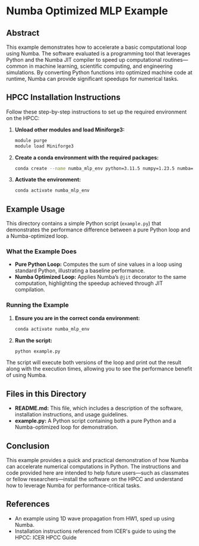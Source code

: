 # Numba Optimized MLP Example

## Abstract

This example demonstrates how to accelerate a basic computational loop using Numba. The software evaluated is a programming tool that leverages Python and the Numba JIT compiler to speed up computational routines—common in machine learning, scientific computing, and engineering simulations. By converting Python functions into optimized machine code at runtime, Numba can provide significant speedups for numerical tasks.

## HPCC Installation Instructions

Follow these step-by-step instructions to set up the required environment on the HPCC:

1. **Unload other modules and load Miniforge3:**
   ```bash
   module purge
   module load Miniforge3
   ```

2. **Create a conda environment with the required packages:**
   ```bash
   conda create --name numba_mlp_env python=3.11.5 numpy=1.23.5 numba=0.60.0
   ```

3. **Activate the environment:**
   ```bash
   conda activate numba_mlp_env
   ```

## Example Usage

This directory contains a simple Python script (`example.py`) that demonstrates the performance difference between a pure Python loop and a Numba-optimized loop.

### What the Example Does

- **Pure Python Loop:** Computes the sum of sine values in a loop using standard Python, illustrating a baseline performance.
- **Numba Optimized Loop:** Applies Numba’s `@jit` decorator to the same computation, highlighting the speedup achieved through JIT compilation.

### Running the Example

1. **Ensure you are in the correct conda environment:**
   ```bash
   conda activate numba_mlp_env
   ```

2. **Run the script:**
   ```bash
   python example.py
   ```

The script will execute both versions of the loop and print out the result along with the execution times, allowing you to see the performance benefit of using Numba.

## Files in this Directory

- **README.md:** This file, which includes a description of the software, installation instructions, and usage guidelines.
- **example.py:** A Python script containing both a pure Python and a Numba-optimized loop for demonstration.

## Conclusion

This example provides a quick and practical demonstration of how Numba can accelerate numerical computations in Python. The instructions and code provided here are intended to help future users—such as classmates or fellow researchers—install the software on the HPCC and understand how to leverage Numba for performance-critical tasks.

## References

* An example using 1D wave propagation from HW1, sped up using Numba.
* Installation instructions referenced from ICER's guide to using the HPCC: ICER HPCC Guide